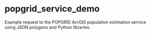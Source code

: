 # popgrid_service_demo
Example request to the POPGRID ArcGIS population estimation service using JSON polygons and Python libraries. 
